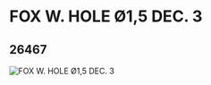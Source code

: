 # FOX W. HOLE Ø1,5 DEC. 3
## 26467
![FOX W. HOLE Ø1,5 DEC. 3](https://lc-www-live-s.legocdn.com/media/bricks/5/2/6150638.jpg)